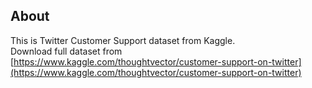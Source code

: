 ## About
This is Twitter Customer Support dataset from Kaggle.<br>
Download full dataset from [https://www.kaggle.com/thoughtvector/customer-support-on-twitter](https://www.kaggle.com/thoughtvector/customer-support-on-twitter)
